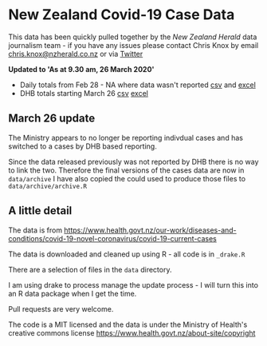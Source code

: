 # New Zealand Covid-19 Case Data

This data has been quickly pulled together by the _New Zealand Herald_ data journalism team - if you
have any issues please contact Chris Knox by email <chris.knox@nzherald.co.nz> or via
[Twitter](https://twitter.com/vizowl)

**Updated to 'As at 9.30 am, 26 March 2020'**

- Daily totals from Feb 28 - NA where data wasn't reported [csv]() and [excel]()
- DHB totals starting March 26 [csv]() [excel]()



## March 26 update

The Ministry appears to no longer be reporting indivdual cases and has switched to a cases by DHB
based reporting.

Since the data released previously was not reported by DHB there is no way to link the two.
Therefore the final versions of the cases data are now in `data/archive` I have also copied the
could used to produce those files to `data/archive/archive.R`

## A little detail

The data is from https://www.health.govt.nz/our-work/diseases-and-conditions/covid-19-novel-coronavirus/covid-19-current-cases

The data is downloaded and cleaned up using R - all code is in `_drake.R`

There are a selection of files in the `data` directory.

I am using drake to process manage the update process - I will turn this into an R data package when
I get the time.

Pull requests are very welcome.

The code is a MIT licensed and the data is under the Ministry of Health's creative commons license https://www.health.govt.nz/about-site/copyright
